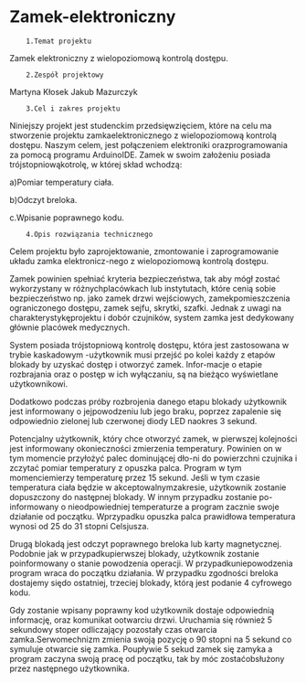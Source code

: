 # Zamek-elektroniczny

        1.Temat projektu
Zamek elektroniczny z wielopoziomową kontrolą dostępu.

        2.Zespół projektowy
Martyna Kłosek
Jakub Mazurczyk

        3.Cel i zakres projektu
Niniejszy projekt jest studenckim przedsięwzięciem, które na celu ma stworzenie projektu zamkaelektronicznego z wielopoziomową kontrolą dostępu. Naszym celem, jest połączeniem elektroniki orazprogramowania za pomocą programu ArduinoIDE. Zamek w swoim założeniu posiada trójstopniowąkotrolę, w której skład wchodzą:

a)Pomiar temperatury ciała.

b)Odczyt breloka.
        
c.Wpisanie poprawnego kodu.

        4.Opis rozwiązania technicznego
Celem projektu było zaprojektowanie, zmontowanie i zaprogramowanie układu zamka elektronicz-nego z wielopoziomową kontrolą dostępu.

Zamek powinien spełniać kryteria bezpieczeństwa, tak aby mógł zostać wykorzystany w różnychplacówkach lub instytutach, które cenią sobie bezpieczeństwo np. jako zamek drzwi wejściowych, zamekpomieszczenia ograniczonego dostępu, zamek sejfu, skrytki, szafki. Jednak z uwagi na charakterystykęprojektu i dobór czujników, system zamka jest dedykowany głównie placówek medycznych.

System  posiada  trójstopniową  kontrolę  dostępu,  która  jest  zastosowana  w  trybie  kaskadowym  -użytkownik musi przejść po kolei każdy z etapów blokady by uzyskać dostęp i otworzyć zamek. Infor-macje o etapie rozbrajania oraz o postęp w ich wyłączaniu, są na bieżąco wyświetlane użytkownikowi.

Dodatkowo podczas próby rozbrojenia danego etapu blokady użytkownik jest informowany o jejpowodzeniu lub jego braku, poprzez zapalenie się odpowiednio zielonej lub czerwonej diody LED naokres 3 sekund.

Potencjalny  użytkownik,  który  chce  otworzyć  zamek,  w  pierwszej  kolejności  jest  informowany  okonieczności zmierzenia temperatury. Powinien on w tym momencie przyłożyć palec dominującej dło-ni do powierzchni czujnika i zczytać pomiar temperatury z opuszka palca. Program w tym momenciemierzy temperaturę przez 15 sekund. Jeśli w tym czasie temperatura ciała będzie w akceptowalnymzakresie, użytkownik zostanie dopuszczony do następnej blokady. W innym przypadku zostanie po-informowany  o  nieodpowiedniej  temperaturze  a  program  zacznie  swoje  działanie  od  początku.  Wprzypadku opuszka palca prawidłowa temperatura wynosi od 25 do 31 stopni Celsjusza.

Drugą blokadą jest odczyt poprawnego breloka lub karty magnetycznej. Podobnie jak w przypadkupierwszej blokady, użytkownik zostanie poinformowany o stanie powodzenia operacji. W przypadkuniepowodzenia program wraca do początku działania. W przypadku zgodności breloka dostajemy siędo ostatniej, trzeciej blokady, którą jest podanie 4 cyfrowego kodu.

Gdy zostanie wpisany poprawny kod użytkownik dostaje odpowiednią informację, oraz komunikat ootwarciu drzwi. Uruchamia się również 5 sekundowy stoper odliczający pozostały czas otwarcia zamka.Serwomechnizm zmienia swoją pozycję o 90 stopni na 5 sekund co symuluje otwarcie się zamka. Poupływie 5 sekud zamek się zamyka a program zaczyna swoją pracę od początku, tak by móc zostaćobsłużony przez następnego użytkownika.
